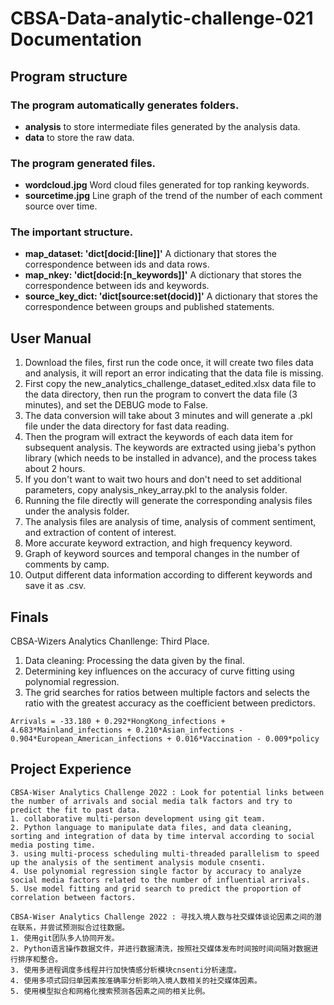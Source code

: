 # CBSA-Data-analytic-challenge-021 Documentation

## Program structure

### The program automatically generates folders.

- **analysis**  to store intermediate files generated by the analysis data.
- **data**  to store the raw data.

### The program generated files.

- **wordcloud.jpg**  Word cloud files generated for top ranking keywords.
- **sourcetime.jpg**  Line graph of the trend of the number of each comment source over time.

### The important structure.

- **map_dataset: 'dict[docid:[line]]'**  A dictionary that stores the correspondence between ids and data rows.
- **map_nkey: 'dict[docid:[n_keywords]]'**  A dictionary that stores the correspondence between ids and keywords.
- **source_key_dict: 'dict[source:set(docid)]'**  A dictionary that stores the correspondence between groups and published statements.

## User Manual

1. Download the files, first run the code once, it will create two files data and analysis, it will report an error indicating that the data file is missing.
2. First copy the new_analytics_challenge_dataset_edited.xlsx data file to the data directory, then run the program to convert the data file (3 minutes), and set the DEBUG mode to False.
3. The data conversion will take about 3 minutes and will generate a .pkl file under the data directory for fast data reading.
4. Then the program will extract the keywords of each data item for subsequent analysis. The keywords are extracted using jieba's python library (which needs to be installed in advance), and the process takes about 2 hours.
5. If you don't want to wait two hours and don't need to set additional parameters, copy analysis_nkey_array.pkl to the analysis folder.
6. Running the file directly will generate the corresponding analysis files under the analysis folder.
7. The analysis files are analysis of time, analysis of comment sentiment, and extraction of content of interest.
8. More accurate keyword extraction, and high frequency keyword.
9. Graph of keyword sources and temporal changes in the number of comments by camp.
10. Output different data information according to different keywords and save it as .csv.

## Finals

CBSA-Wizers Analytics Chanllenge: Third Place.

1. Data cleaning: Processing the data given by the final.
2. Determining key influences on the accuracy of curve fitting using polynomial regression.
3. The grid searches for ratios between multiple factors and selects the ratio with the greatest accuracy as the coefficient between predictors.

`Arrivals = -33.180 + 0.292*HongKong_infections + 4.683*Mainland_infections + 0.210*Asian_infections - 0.904*European_American_infections + 0.016*Vaccination - 0.009*policy`

## Project Experience
```
CBSA-Wiser Analytics Challenge 2022 : Look for potential links between the number of arrivals and social media talk factors and try to predict the fit to past data.
1. collaborative multi-person development using git team.
2. Python language to manipulate data files, and data cleaning, sorting and integration of data by time interval according to social media posting time.
3. using multi-process scheduling multi-threaded parallelism to speed up the analysis of the sentiment analysis module cnsenti.
4. Use polynomial regression single factor by accuracy to analyze social media factors related to the number of influential arrivals.
5. Use model fitting and grid search to predict the proportion of correlation between factors.
```

```
CBSA-Wiser Analytics Challenge 2022 : 寻找入境人数与社交媒体谈论因素之间的潜在联系，并尝试预测拟合过往数据。
1. 使用git团队多人协同开发。
2. Python语言操作数据文件，并进行数据清洗，按照社交媒体发布时间按时间间隔对数据进行排序和整合。
3. 使用多进程调度多线程并行加快情感分析模块cnsenti分析速度。
4. 使用多项式回归单因素按准确率分析影响入境人数相关的社交媒体因素。
5. 使用模型拟合和网格化搜索预测各因素之间的相关比例。
```